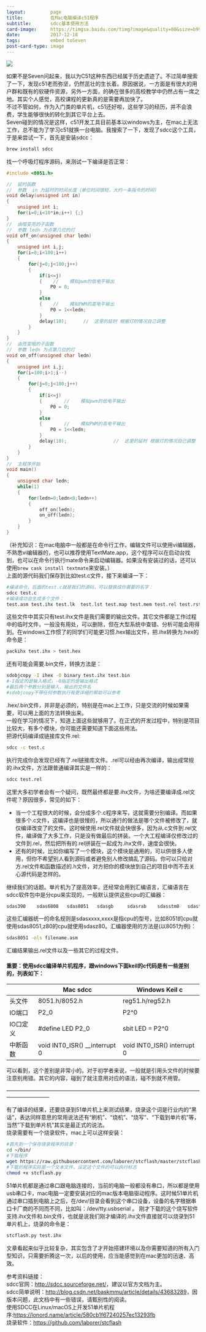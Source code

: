 ```yaml
---
layout:         page
title:          在Mac电脑编译c51程序
subtitle:       sdcc基本使用方法
card-image:     https://timgsa.baidu.com/timg?image&quality=80&size=b9999_10000&sec=1513587702717&di=bcbf3ccac47e31a8ec356751b4c44e8d&imgtype=0&src=http%3A%2F%2Ff.hiphotos.baidu.com%2Fzhidao%2Fpic%2Fitem%2Fb219ebc4b74543a9bfc173651b178a82b8011444.jpg
date:           2017-12-18
tags:           embed toSeven
post-card-type: image
---
```

![](https://timgsa.baidu.com/timg?image&quality=80&size=b9999_10000&sec=1513587702717&di=bcbf3ccac47e31a8ec356751b4c44e8d&imgtype=0&src=http%3A%2F%2Ff.hiphotos.baidu.com%2Fzhidao%2Fpic%2Fitem%2Fb219ebc4b74543a9bfc173651b178a82b8011444.jpg)

如果不是Seven问起来，我以为C51这种东西已经属于历史遗迹了。不过简单搜索了一下，发现c51老而弥坚，仍然茁壮的生长着。原因据说，一方面是有很大的用户群和既有的软硬件资源，另外一方面，的确在很多的高校教学中仍然占有一席之地。其实个人感觉，高校课程的更新真的是需要再加快了。  
不过不管如何，作为入门类的单片机，c51还好啦，这些学习的经历，并不会浪费，学生能够很快的转化到其它平台上去。  
Seven碰到的情况是这样，c51开发工具目前基本以windows为主，在mac上无法工作，总不能为了学习c51就换一台电脑。我搜索了一下，发现了sdcc这个工具，于是来尝试一下，首先是安装sdcc：  
```bash
brew install sdcc
```
找一个呼吸灯程序源码，来测试一下编译是否正常：  
```c
#include <8051.h>

//  延时函数
//  参数  in 为延时的时间长度（单位时间很短，大约一条指令的时间）
void delay(unsigned int in)
{
    unsigned int i;
    for(i=0;i<10*in;i++) {;}
}
//  由暗变亮的子函数
//  参数 ledn 为点第几位的灯
void off_on(unsigned char ledn)
{
    unsigned int i,j;
    for(i=0;i<100;i++)
    {
        for(j=0;j<100;j++)
        {
            if(i<=j)
            {    //    模拟pwm的低电平输出
				P0 = 0;
            }
            else
            {    //    模拟PWM的高电平输出
				P0 = 1<<ledn;
            }
			delay(10);      //  这里的延时 根据灯的情况自己调整
        }
    }
}
//  由亮变暗的子函数
//  参数 ledn 为点第几位的灯
void on_off(unsigned char ledn)
{
    unsigned int i,j;
    for(i=100;i>1;i--)
    {
        for(j=0;j<100;j++)
        {
            if(i<=j)
            {        //    模拟pwm的低电平输出
				P0 = 0;
            }
            else
            {        //    模拟PWM的高电平输出
				P0 = 1<<ledn;
            }
			delay(10);                 //  这里的延时 根据灯的情况自己调整
        }
    }
}
//  主程序开始
void main()
{
    unsigned char ledn;
    while(1)
    {
        for(ledn=0;ledn<8;ledn++)
        {
            off_on(ledn);            
            on_off(ledn);
        }
    }
}
```
（补充知识：在mac电脑中一般都是在命令行工作，编辑文件可以使用vi编辑器，不熟悉vi编辑器的，也可以推荐使用TextMate.app，这个程序可以在启动台找到，也可以在命令行执行mate命令来启动编辑器。如果没有安装过的话，还可以使用`brew cask install textmate`来安装。）  
上面的源代码我们保存到比如test.c文件，接下来编译一下：  
```bash
#编译命令，后面的test.c就是我们的源码，可以替换成你需要的名字：
sdcc test.c
#编译成功会生成多个文件：
test.asm test.ihx test.lk  test.lst test.map test.mem test.rel test.rst test.sym
```
这些文件中其实只有test.ihx文件是我们需要的输出文件。其它文件都是工作过程中的临时文件，一般没有用处，可以删除，但在大型系统中查错、分析可能会用得到。在windows工作惯了的同学们可能更习惯.hex输出文件，把.ihx转换为.hex的命令是：  
```bash
packihx test.ihx > test.hex
```
还有可能会需要.bin文件，转换方法是：  
```bash
sdobjcopy -I ihex -O binary test.ihx test.bin
#-I指定的是输入格式，-O指定的是输出格式
#最后两个参数分别是输入、输出的文件名
#sdobjcopy不带任何参数执行有更详细的帮助可以参考
```
.hex/.bin文件，并非是必须的，特别是在mac上工作，只是交流的时候如果需要，可以用上面的方法转换出来。  
一般在学习的情况下，知道上面这些就够用了。在正式的开发过程中，特别是项目比较大，有多个模块，你可能还需要知道下面这些用法。  
把源代码编译成链接库文件.rel:  
```bash
sdcc -c test.c
```
执行完成你会发现已经有了.rel链接库文件。.rel可以经由再次编译，输出成常规的.ihx文件，方法跟普通编译其实是一样的：  
```bash
sdcc test.rel
```
这里大多初学者会有一个疑问，既然最终都是要.ihx文件，为啥还要编译成.rel文件呢？原因很多，常见的如下：  
* 当一个工程很大的时候，会分成多个.c程序来写，这就需要分别编译。而如果很多个.c文件，这编译也是很慢的，所以通行的做法是哪个文件被修改了，就仅编译改变了的文件。这时候使用.rel文件就会快很多，因为从.c文件到.rel文件，编译做了大多工作，只是没有做最后的拼装。一个大工程编译仅修改过的文件到.rel，然后把所有的.rel拼装在一起成为.ihx文件，速度会很快。  
* 还有的时候，比如你编写了一个模块，这个模块是通用的，可以供很多人使用，但你不希望别人看到源码或者避免别人修改搞乱了源码。你可以只给对方.rel文件和函数描述的.h文件，对方把你的模块放到自己的项目中而不去关心源代码是怎样的。  

继续我们的话题。单片机为了提高效率，还经常会用到汇编语言，汇编语言在sdcc软件包中是分cpu来实现的，一般默认提供这些cpu的汇编器：  
```bash
sdas390    sdas6808   sdas8051   sdasgb     sdasrab    sdasstm8   sdastlcs90 sdasz80
```
这些汇编器统一的命名规则是sdasxxxx,xxxx是指cpu的型号，比如8051的cpu就使用sdas8051,z80的cpu就使用sdasz80。汇编器使用的方法是(以8051为例)：  
```bash
sdas8051 -ols filename.asm
```
汇编结果输出.rel文件以及一些其它的过程文件。  

#### 重要：使用sdcc编译单片机程序，跟windows下面keil的c代码是有一些差别的，列表如下：

|  &nbsp;            |   Mac sdcc              | Windows Keil c        |  
|------------|-----------------------|---------------------|
| 头文件 | 8051.h/8052.h | reg51.h/reg52.h|
| IO端口 | P2_0 | P2^0 |
| IO口定义 | #define LED P2_0 | sbit LED = P2^0 |
| 中断函数 | void INT0_ISR() __interrupt 0 | void INT0_ISR() interrupt 0 |

可以看到，这个差别是非常小的。对于初学者来说，一般就是引用头文件的时候要注意别用错。其它的内容，碰到了就注意用对应的语法，碰不到就不用管。  

————————————————————————————————————————————

有了编译的结果，还要烧录到51单片机上来测试结果，烧录这个词是行业内的“黑话”，表达同样意思的常用说法还有“刷机”、“烧机”、“烧写”、“下载到单片机”等，当然”下载到单片机”其实是最正式的说法。  
烧录需要有一个烧录软件，mac上可以这样安装：
```bash
#首先到一个保存烧录程序的目录：
cd ~/bin/
#下载程序
wget https://raw.githubusercontent.com/laborer/stcflash/master/stcflash.py
#下载的程序实际是一个文本文件，设定这个文件的可以执行标志
chmod +x stcflash.py
```
51单片机都是通过串口跟电脑连接的，当前的电脑一般都没有串口，所以都是使用usb串口卡，mac电脑一定要安装对应的mac版本电脑驱动程序。这时候51单片机通过串口插到电脑上之后，在/dev/目录会看到这个串口设备，设备的名字根据串口卡厂商的不同而不同，比如叫：/dev/tty.usbserial 。
刚才下载的这个烧写软件支持.ihx文件和.bin文件，也就是说我们刚才编译的.ihx文件直接就可以烧录到51单片机上，烧录的命令是：  
```bash
stcflash.py test.ihx
```
文章看起来似乎比较复杂，其实包含了才开始搭建环境以及你需要知道的所有入门型知识，只需要折腾这一次，以后的使用，应当能感觉到在mac更加的迅速、高效。


参考资料链接：  
sdcc官网：<http://sdcc.sourceforge.net/>，建议以官方文档为主。  
sdcc简单说明：<http://blog.csdn.net/baskmmu/article/details/43683289>，因版本问题，此文档中有一些错误，请甄别性的阅读。  
使用SDCC在Linux/macOS上开发51单片机程序:<https://lonord.name/article/580cb1f67240257ec13293fb>  
烧录软件：<https://github.com/laborer/stcflash>  

